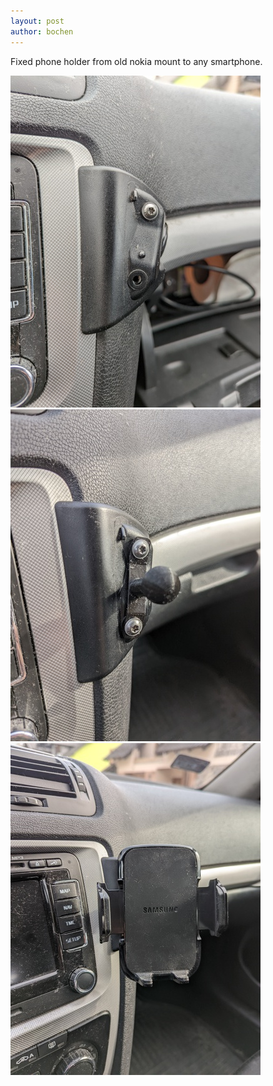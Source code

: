 ```yaml
---
layout: post
author: bochen
---
```

Fixed phone holder from old nokia mount to any smartphone.


![image before](/assets/images/fixed_3d_print/1.jpg)
![image mount](/assets/images/fixed_3d_print/2.jpg)
![image after](/assets/images/fixed_3d_print/3.jpg)
